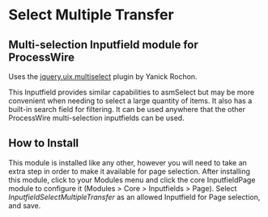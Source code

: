 # Select Multiple Transfer

## Multi-selection Inputfield module for ProcessWire

Uses the [jquery.uix.multiselect](https://github.com/yanickrochon/jquery.uix.multiselect) plugin by Yanick Rochon.

This Inputfield provides similar capabilities to asmSelect but may be more convenient when 
needing to select a large quantity of items. It also has a built-in search field for filtering.
It can be used anywhere that the other ProcessWire multi-selection inputfields can be used. 

## How to Install

This module is installed like any other, however you will need to take an extra step in order
to make it available for page selection. After installing this module, click to your Modules
menu and click the core InputfieldPage module to configure it (Modules > Core > Inputfields > Page).
Select *InputfieldSelectMultipleTransfer* as an allowed Inputfield for Page selection, and save.


